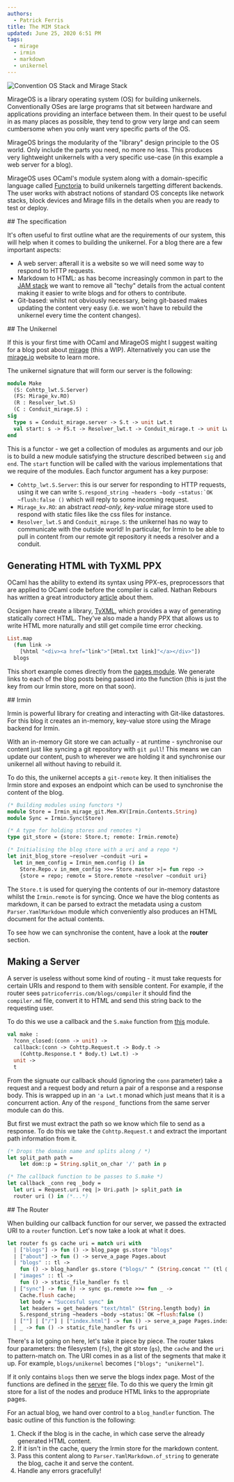 ```yaml
---
authors:
  - Patrick Ferris
title: The MIM Stack
updated: June 25, 2020 6:51 PM
tags:
  - mirage
  - irmin
  - markdown
  - unikernel
---
```


![Convention OS Stack and Mirage Stack](/images/stack.svg)

MirageOS is a library operating system (OS) for building unikernels. Conventionally OSes are large programs that sit between hardware and applications providing an interface between them. In their quest to be useful in as many places as possible, they tend to grow very large and can seem cumbersome when you only want very specific parts of the OS. 

MirageOS brings the modularity of the "library" design principle to the OS world. Only include the parts you need, no more no less. This produces very lightweight unikernels with a very specific use-case (in this example a web server for a blog). 

MirageOS uses OCaml's module system along with a domain-specific language called [Functoria](https://github.com/mirage/mirage/tree/master/lib/functoria) to build unikernels targetting different backends. The user works with abstract notions of standard OS concepts like network stacks, block devices and Mirage fills in the details when you are ready to test or deploy. 

## The specification 

It's often useful to first outline what are the requirements of our system, this will help when it comes to building the unikernel. For a blog there are a few important aspects: 

- A web server: afterall it is a website so we will need some way to respond to HTTP requests.
- Markdown to HTML: as has become increasingly common in part to the [JAM stack](https://jamstack.org/) we want to remove all "techy" details from the actual content making it easier to write blogs and for others to contribute. 
- Git-based: whilst not obviously necessary, being git-based makes updating the content very easy (i.e. we won't have to rebuild the unikernel every time the content changes).

## The Unikernel

If this is your first time with OCaml and MirageOS might I suggest waiting for a blog post about [mirage](/drafts/mirage) (this a WIP). Alternatively you can use the [mirage.io](https://mirage.io/) website to learn more. 

The unikernel signature that will form our server is the following: 

```ocaml
module Make 
  (S: Cohttp_lwt.S.Server)
  (FS: Mirage_kv.RO)
  (R : Resolver_lwt.S)
  (C : Conduit_mirage.S) :
sig 
  type s = Conduit_mirage.server -> S.t -> unit Lwt.t
  val start: s -> FS.t -> Resolver_lwt.t -> Conduit_mirage.t -> unit Lwt.t
end 
```

This is a functor - we get a collection of modules as arguments and our job is to build a new module satisfying the structure described between `sig` and `end`. The `start` function will be called with the various implementations that we require of the modules. Each functor argument has a key purpose: 

- `Cohttp_lwt.S.Server`: this is our server for responding to HTTP requests, using it we can write ``S.respond_string ~headers ~body ~status:`OK ~flush:false ()`` which will reply to some incoming request. 
- `Mirage_kv.RO`: an abstract *read-only, key-value* mirage store used to respond with static files like the css files for instance.
- `Resolver_lwt.S` and `Conduit_mirage.S`: the unikernel has no way to communicate with the outside world! In particular, for Irmin to be able to pull in content from our remote git repository it needs a resolver and a conduit.   

## Generating HTML with TyXML PPX 

OCaml has the ability to extend its syntax using PPX-es, preprocessors that are applied to OCaml code before the compiler is called. Nathan Rebours has written a great introductory [article](https://tarides.com/blog/2019-05-09-an-introduction-to-ocaml-ppx-ecosystem) about them. 

Ocsigen have create a library, [TyXML](https://ocsigen.org/tyxml/4.4.0/manual/intro), which provides a way of generating statically correct HTML. They've also made a handy PPX that allows us to write HTML more naturally and still get compile time error checking. 

```ocaml
List.map 
  (fun link -> 
    [%html "<div><a href="link">"[Html.txt link]"</a></div>"]) 
  blogs
```

This short example comes directly from the [pages module](https://github.com/patricoferris/mirage-site/blob/master/src/pages.ml). We generate links to each of the blog posts being passed into the function (this is just the key from our Irmin store, more on that soon). 

## Irmin

Irmin is powerful library for creating and interacting with Git-like datastores. For this blog it creates an in-memory, key-value store using the Mirage backend for Irmin. 

With an in-memory Git store we can actually - at runtime - synchronise our content just like syncing a git repository with `git pull`! This means we can update our content, push to wherever we are holding it and synchronise our unikernel all without having to rebuild it.

To do this, the unikernel accepts a `git-remote` key. It then initialises the Irmin store and exposes an endpoint which can be used to synchronise the content of the blog. 

```ocaml
(* Building modules using functors *)
module Store = Irmin_mirage_git.Mem.KV(Irmin.Contents.String)
module Sync = Irmin.Sync(Store)

(* A type for holding stores and remotes *)
type git_store = {store: Store.t; remote: Irmin.remote}

(* Initialising the blog store with a uri and a repo *)
let init_blog_store ~resolver ~conduit ~uri = 
  let in_mem_config = Irmin_mem.config () in   
    Store.Repo.v in_mem_config >>= Store.master >|= fun repo -> 
    {store = repo; remote = Store.remote ~resolver ~conduit uri}
```

The `Store.t` is used for querying the contents of our in-memory datastore whilst the `Irmin.remote` is for syncing. Once we have the blog contents as markdown, it can be parsed to extract the metadata using a custom `Parser.YamlMarkdown` module which conveniently also produces an HTML document for the actual contents. 

To see how we can synchronise the content, have a look at the **router** section.

## Making a Server

A server is useless without some kind of routing - it must take requests for certain URIs and respond to them with sensible content. For example, if the router sees `patricoferris.com/blogs/compiler` it should find the `compiler.md` file, convert it to HTML and send this string back to the requesting user. 

To do this we use a callback and the `S.make` function from [this](https://github.com/mirage/ocaml-cohttp/blob/master/cohttp-lwt/src/s.ml) module. 

```ocaml
val make :
  ?conn_closed:(conn -> unit) ->
  callback:(conn -> Cohttp.Request.t -> Body.t ->
    (Cohttp.Response.t * Body.t) Lwt.t) ->
  unit ->
  t
```

From the signuate our callback should (ignoring the `conn` parameter) take a request and a request body and return a pair of a response and a response body. This is wrapped up in an `'a Lwt.t` monad which just means that it is a concurrent action. Any of the `respond_` functions from the same server module can do this. 

But first we must extract the path so we know which file to send as a response. To do this we take the `Cohttp.Request.t` and extract the important path information from it. 

```ocaml
(* Drops the domain name and splits along / *)
let split_path path = 
    let dom::p = String.split_on_char '/' path in p 

(* The callback function to be passes to S.make *)
let callback _conn req _body =
  let uri = Request.uri req |> Uri.path |> split_path in 
  router uri () in (*...*)
```

## The Router 

When building our callback function for our server, we passed the extracted URI to a `router` function. Let's now take a look at what it does. 

```ocaml
let router fs gs cache uri = match uri with 
  | ["blogs"] -> fun () -> blog_page gs.store "blogs" 
  | ["about"] -> fun () -> serve_a_page Pages.about
  | "blogs" :: tl -> 
    fun () -> blog_handler gs.store ("blogs/" ^ (String.concat "" (tl @ [".md"]))) cache
  | "images" :: tl -> 
    fun () -> static_file_handler fs tl
  | ["sync"] -> fun () -> sync gs.remote >>= fun _ -> 
    Cache.flush cache;
    let body = "Succesful sync" in 
    let headers = get_headers "text/html" (String.length body) in 
    S.respond_string ~headers ~body ~status:`OK ~flush:false ()
  | [""] | ["/"] | ["index.html"] -> fun () -> serve_a_page Pages.index
  | _ -> fun () -> static_file_handler fs uri
```

There's a lot going on here, let's take it piece by piece. The router takes four parameters: the filesystem (`fs`), the git store (`gs`), the `cache` and the `uri` to pattern-match on. The URI comes in as a list of the segments that make it up. For example, `blogs/unikernel` becomes `["blogs"; "unikernel"]`. 

If it only contains `blogs` then we serve the blogs index page. Most of the functions are defined in the [server](https://github.com/patricoferris/mirage-site/blob/master/src/server.ml) file. To do this we query the Irmin git store for a list of the nodes and produce HTML links to the appropriate pages. 

For an actual blog, we hand over control to a `blog_handler` function. The basic outline of this function is the following: 

1. Check if the blog is in the cache, in which case serve the already generated HTML content. 
2. If it isn't in the cache, query the Irmin store for the markdown content. 
3. Pass this content along to `Parser.YamlMarkdown.of_string` to generate the blog, cache it and serve the content. 
4. Handle any errors gracefully! 

